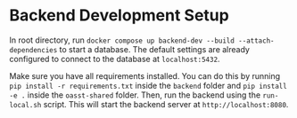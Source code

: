 # Backend Development Setup

In root directory, run `docker compose up backend-dev --build --attach-dependencies` to start a database. The default settings are already configured to connect to the database at `localhost:5432`.

Make sure you have all requirements installed. You can do this by running `pip install -r requirements.txt` inside the `backend` folder and `pip install -e .` inside the `oasst-shared` folder.
Then, run the backend using the `run-local.sh` script. This will start the backend server at `http://localhost:8080`.
